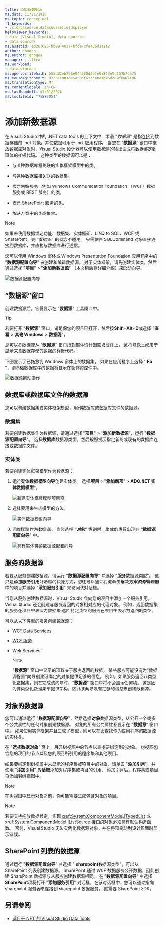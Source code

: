 ```yaml
---
title: 添加新数据源
ms.date: 11/21/2018
ms.topic: conceptual
f1_keywords:
- vs.datasource.datasourcefieldspicker
helpviewer_keywords:
- data [Visual Studio], data sources
- data sources
ms.assetid: ed28c625-bb89-4037-bfde-cfa435d182a2
author: ghogen
ms.author: ghogen
manager: jillfra
ms.workload:
- data-storage
ms.openlocfilehash: 555d32eb295e944060d2efe0b843e9d157b7c675
ms.sourcegitcommit: d233ca00ad45e50cf62cca0d0b95dc69f0a87ad6
ms.translationtype: MT
ms.contentlocale: zh-CN
ms.lasthandoff: 01/01/2020
ms.locfileid: "75587051"
---
```

# <a name="add-new-data-sources"></a>添加新数据源

在 Visual Studio 中的 .NET data tools 的上下文中，术语 "*数据源*" 是指连接到数据存储的 .net 对象，并使数据可用于 .net 应用程序。 当您在 "**数据源**" 窗口中拖放数据库对象时，Visual Studio 设计器可以使用数据源的输出生成将数据绑定到窗体的样板代码。 这种类型的数据源可以是：

- 与某种数据库相关联的实体框架模型中的类。

- 与某种数据库相关联的数据集。

- 表示网络服务（例如 Windows Communication Foundation （WCF）数据服务或 REST 服务）的类。

- 表示 SharePoint 服务的类。

- 解决方案中的类或集合。

> [!NOTE]
> 如果未使用数据绑定功能、数据集、实体框架、LINQ to SQL、WCF 或 SharePoint，则 "数据源" 的概念不适用。 只需使用 SQLCommand 对象直接连接到数据库，并直接与数据库进行通信。

您可以使用 Windows 窗体或 Windows Presentation Foundation 应用程序中的 "**数据源配置向导**" 来创建和编辑数据源。 对于实体框架，请先创建实体类，然后通过选择 "**项目**" > "**添加新数据源**" （本文稍后将详细介绍）来启动向导。

![数据源配置向导](../data-tools/media/data-source-configuration-wizard.png)

## <a name="data-sources-window"></a>“数据源”窗口

创建数据源后，它将显示在 "**数据源**" 工具窗口中。

> [!TIP]
> 若要打开 "**数据源**" 窗口，请确保您的项目已打开，然后按**Shift**+**Alt**+**D**或选择 "**查看** > **其他 Windows** > **数据源**"。

您可以将数据源从 "**数据源**" 窗口拖到窗体设计图面或控件上。 这将导致生成用于显示来自数据存储的数据的样板代码。

下图显示了已拖放到 Windows 窗体上的数据集。 如果在应用程序上选择 " **F5** "，则基础数据库中的数据将显示在窗体的控件中。

![数据源拖动操作](../data-tools/media/raddata-data-source-drag-operation.png)

## <a name="data-source-for-a-database-or-a-database-file"></a>数据库或数据库文件的数据源

您可以创建数据集或实体框架模型，用作数据库或数据库文件的数据源。

### <a name="dataset"></a>数据集

若要创建数据集作为数据源，请通过选择 "**项目**" > "**添加新数据源**"，运行 "**数据源配置向导**"。 选择**数据库**数据源类型，然后按照提示指定新的或现有的数据库连接或数据库文件。

### <a name="entity-classes"></a>实体类

若要创建实体框架模型作为数据源：

1. 运行**实体数据模型向导**创建实体类。 选择**项目** > "**添加新项**" > **ADO.NET 实体数据模型**"。

   ![新建实体框架模型项目项](../data-tools/media/raddata-new-entity-framework-model-project-item.png)

1. 选择要用来生成模型的方法。

   ![实体数据模型向导](../data-tools/media/raddata-entity-data-model-wizard.png)

1. 添加模型作为数据源。 当您选择 "**对象**" 类别时，生成的类将出现在 "**数据源配置向导**" 中。

   ![具有实体类的数据源配置向导](../data-tools/media/raddata-data-source-configuration-wizard-with-entity-classes.png)

## <a name="data-source-for-a-service"></a>服务的数据源

若要从服务创建数据源，请运行 "**数据源配置向导**" 并选择 "**服务**数据源类型"。 这只是**添加服务引用**对话框的快捷方式，您还可以通过右键单击**解决方案资源管理器**中的项目并选择 "**添加服务引用**" 来访问该对话框。

当您从服务创建数据源时，Visual Studio 会向您的项目中添加一个服务引用。 Visual Studio 还会创建与服务返回的对象相对应的代理对象。 例如，返回数据集的服务在项目中表示为数据集;返回特定类型的服务在项目中表示为返回的类型。

可以从以下类型的服务创建数据源：

- [WCF Data Services](/dotnet/framework/data/wcf/wcf-data-services-overview)

- [WCF 服务](../data-tools/windows-communication-foundation-services-and-wcf-data-services-in-visual-studio.md)

- Web Services

    > [!NOTE]
    > "**数据源**" 窗口中显示的项取决于服务返回的数据。 某些服务可能没有为“数据源配置”向导创建可绑定的对象提供足够的信息。 例如，如果服务返回非类型化数据集，则在完成该向导时，"**数据源**" 窗口中将不会显示任何项。 这是因为非类型化数据集不提供架构，因此该向导没有足够的信息来创建数据源。

## <a name="data-source-for-an-object"></a>对象的数据源

您可以通过运行 "**数据源配置向导**"，然后选择**对象**数据源类型，从公开一个或多个公共属性的任何对象创建数据源。 对象的所有公共属性都显示在 "**数据源**" 窗口中。 如果使用实体框架并且生成了模型，则可以在此查找作为应用程序的数据源的实体类。

在 "**选择数据对象**" 页上，展开树视图中的节点以查找要绑定到的对象。 树视图包含您的项目的节点以及您的项目所引用的程序集和其他项目。

如果要绑定到树视图中未显示的程序集或项目中的对象，请单击 "**添加引用**"，并使用 "**添加引用" 对话框**添加对程序集或项目的引用。 添加引用后，程序集或项目将添加到树视图中。

> [!NOTE]
> 在树视图中显示对象之前，你可能需要生成包含对象的项目。

> [!NOTE]
> 若要支持拖放数据绑定，实现 <xref:System.ComponentModel.ITypedList> 或 <xref:System.ComponentModel.IListSource> 接口的对象必须具有默认构造函数。 否则，Visual Studio 无法实例化数据源对象，并在将项拖动到设计图面时显示错误。

## <a name="data-source-for-a-sharepoint-list"></a>SharePoint 列表的数据源

通过运行 "**数据源配置向导**" 并选择 " **sharepoint**数据源类型"，可以从 SharePoint 列表创建数据源。 SharePoint 通过 WCF 数据服务公开数据，因此创建 SharePoint 数据源与从服务创建数据源相同。 在 "**数据源配置向导**" 中选择**SharePoint**项将打开 "**添加服务引用**" 对话框，在该对话框中，您可以通过指向 sharepoint 服务器来连接到 sharepoint 数据服务。 这需要 SharePoint SDK。

## <a name="see-also"></a>另请参阅

- [适用于 NET 的 Visual Studio Data Tools](../data-tools/visual-studio-data-tools-for-dotnet.md)

